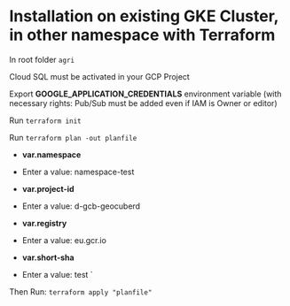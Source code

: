 # Installation on existing GKE Cluster, in other namespace with Terraform

In root folder `agri`

Cloud SQL must be activated in your GCP Project

Export **GOOGLE_APPLICATION_CREDENTIALS** environment variable (with necessary rights: Pub/Sub must be added even if IAM is Owner or editor)

Run `terraform init`

Run `terraform plan -out planfile`

- **var.namespace**
- Enter a value: namespace-test

- **var.project-id**
- Enter a value: d-gcb-geocuberd

- **var.registry**
- Enter a value: eu.gcr.io

- **var.short-sha**
- Enter a value: test
`

Then Run: `terraform apply "planfile"`